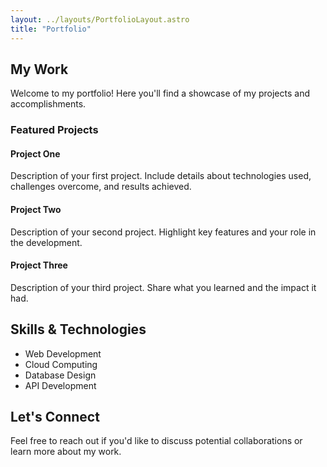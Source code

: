 ```yaml
---
layout: ../layouts/PortfolioLayout.astro
title: "Portfolio"
---
```


## My Work

Welcome to my portfolio! Here you'll find a showcase of my projects and accomplishments.

### Featured Projects

#### Project One

Description of your first project. Include details about technologies used, challenges overcome, and results achieved.

#### Project Two

Description of your second project. Highlight key features and your role in the development.

#### Project Three

Description of your third project. Share what you learned and the impact it had.

## Skills & Technologies

- Web Development
- Cloud Computing
- Database Design
- API Development

## Let's Connect

Feel free to reach out if you'd like to discuss potential collaborations or learn more about my work.
